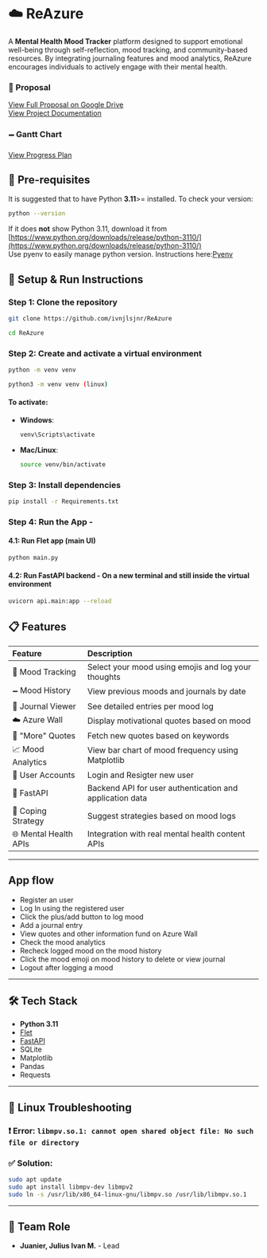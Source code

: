 
# ☁️ ReAzure

A **Mental Health Mood Tracker** platform designed to support emotional well-being through self-reflection, mood tracking, and community-based resources. By integrating journaling features and mood analytics, ReAzure encourages individuals to actively engage with their mental health.


### 📌 Proposal

[View Full Proposal on Google Drive](https://drive.google.com/file/d/1AcfpSmkxHPtAycWrDmN0ioSYhyqiX5Qr/view?usp=drive_link)  \
[View Project Documentation](https://drive.google.com/file/d/19nmpCg2kTsBvvyUbvxEVvmFAipfEPnOP/view?usp=sharing) 

### 🗕️ Gantt Chart

[View Progress Plan](https://docs.google.com/spreadsheets/d/1mWkYS2yBVCVVsYYMnSqV1aa-3epj6grH/edit?usp=sharing&ouid=107369633571634366071&rtpof=true&sd=true)


## 🔧 Pre-requisites

It is suggested that to have Python **3.11**>=  installed.
To check your version:
```bash
python --version
````

If it does **not** show Python 3.11, download it from [https://www.python.org/downloads/release/python-3110/](https://www.python.org/downloads/release/python-3110/)  \
Use pyenv to easily manage python version. Instructions here:[Pyenv](https://github.com/pyenv/pyenv#installation)  

## 🚀 Setup & Run Instructions

### Step 1: Clone the repository

```bash
git clone https://github.com/ivnjlsjnr/ReAzure
```
```bash
cd ReAzure
```
### Step 2: Create and activate a virtual environment

```bash
python -m venv venv
```
```bash
python3 -m venv venv (linux)
```
#### To activate:

  * **Windows**:

    ```bash
    venv\Scripts\activate
    ```

  * **Mac/Linux**:

    ```bash
    source venv/bin/activate
    ```

### Step 3: Install dependencies

```bash
pip install -r Requirements.txt
```

### Step 4: Run the App -

#### 4.1: Run Flet app (main UI)

```bash
python main.py
```

#### 4.2: Run FastAPI backend  - On a new terminal and still inside the virtual environment

```bash
uvicorn api.main:app --reload
```

## 📋 Features

| Feature                   | Description                                         |
| :------------------------ | :-------------------------------------------------- |
| 🧠 Mood Tracking         | Select your mood using emojis and log your thoughts |
| 🗕️ Mood History           | View previous moods and journals by date            |
| 📘 Journal Viewer         | See detailed entries per mood log               |
| ☁️ Azure Wall             | Display motivational quotes based on mood          |
| 🔄 "More" Quotes          | Fetch new quotes based on keywords                  |
| 📈 Mood Analytics         | View bar chart of mood frequency using Matplotlib   |
| 👤 User Accounts          | Login and Resigter new user  |
| 🚀 FastAPI                 | Backend API for user authentication and application data             |
| 🧠 Coping Strategy      | Suggest strategies based on mood logs              |
| 🌐 Mental Health APIs | Integration with real mental health content APIs   |

-----
## App flow

  * Register an user
  * Log In using the registered user
  * Click the plus/add button to log mood
  * Add a journal entry
  * View quotes and other information fund on Azure Wall
  * Check the mood analytics
  * Recheck logged mood on the mood history
  * Click the mood emoji on mood history to delete or view journal
  * Logout after logging a mood

-----
## 🛠 Tech Stack

  * **Python 3.11**
  * [Flet](https://flet.dev/)
  * [FastAPI](https://fastapi.tiangolo.com/)
  * SQLite
  * Matplotlib
  * Pandas
  * Requests

-----

## 🐧 Linux Troubleshooting

### ❗ Error: `libmpv.so.1: cannot open shared object file: No such file or directory`

### ✅ Solution:

```bash
sudo apt update
sudo apt install libmpv-dev libmpv2
sudo ln -s /usr/lib/x86_64-linux-gnu/libmpv.so /usr/lib/libmpv.so.1
```

-----

## 👥 Team Role

  * **Juanier, Julius Ivan M.** - Lead

<!-- end list -->

```
```
